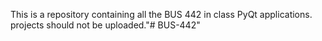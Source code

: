 This is a repository containing all the BUS 442 in class PyQt applications. projects should not be uploaded."# BUS-442" 
